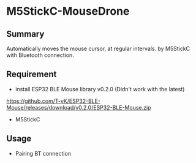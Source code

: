 # M5StickC-MouseDrone

## Summary
Automatically moves the mouse cursor, at regular intervals.
by M5StickC with Bluetooth connection.

## Requirement

- install ESP32 BLE Mouse library v0.2.0
  (Didn't work with the latest)
  
https://github.com/T-vK/ESP32-BLE-Mouse/releases/download/v0.2.0/ESP32-BLE-Mouse.zip

- M5StickC


## Usage
- Pairing BT connection
